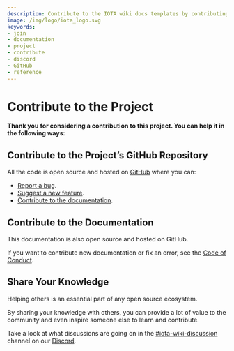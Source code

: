 ```yaml
---
description: Contribute to the IOTA wiki docs templates by contributing to the official GitHub repository or sharing your knowledge on Discord.  
image: /img/logo/iota_logo.svg
keywords:
- join
- documentation
- project
- contribute
- discord
- GitHub
- reference
---
```

# Contribute to the Project

**Thank you for considering a contribution to this project. You can help it in the following ways:**

## Contribute to the Project’s GitHub Repository

All the code is open source and hosted on [GitHub](https://github.com/iotawiki/docs-tempalte) where you can:

- [Report a bug](https://github.com/iota-wiki/docs-template/issues/new?assignees=&labels=c-bug&template=bug_report.md&title=).
- [Suggest a new feature](https://github.com/iota-wiki/docs-template/issues/new?assignees=&labels=&template=feature_request.md).
- [Contribute to the documentation](#contribute-to-the-documentation).

## Contribute to the Documentation

This documentation is also open source and hosted on GitHub.

If you want to contribute new documentation or fix an error, see
the [Code of Conduct](../../.github/CODE_OF_CONDUCT).

## Share Your Knowledge

Helping others is an essential part of any open source ecosystem.

By sharing your knowledge with others, you can provide a lot of value to the community and even inspire someone else to
learn and contribute.

Take a look at what discussions are going on in
the [#iota-wiki-discussion](https://discord.com/channels/397872799483428865/930447461951082517) channel on
our [Discord](https://discord.iota.org).
